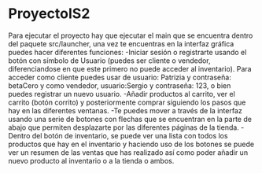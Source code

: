 # ProyectoIS2
Para ejecutar el proyecto hay que ejecutar el main que se encuentra dentro del paquete src/launcher, una vez te encuentras en la interfaz gráfica puedes hacer diferentes funciones:
-Iniciar sesión o registrarte usando el botón con símbolo de Usuario (puedes ser cliente o vendedor, diferenciandose en que este primero no puede acceder al inventario). Para acceder como cliente puedes usar de usuario: Patrizia y contraseña: betaCero y como vendedor, usuario:Sergio y contraseña: 123, o bien puedes registrar un nuevo usuario.
-Añadir productos al carrito, ver el carrito (botón corrito) y posteriormente comprar siguiendo los pasos que hay en las diferentes ventanas.
-Te puedes mover a través de la interfaz usando una serie de botones con flechas que se encuentran en la parte de abajo que permiten desplazarte por las diferentes páginas de la tienda.
-Dentro del botón de inventario, se puede ver una lista con todos los productos que hay en el inventario y haciendo uso de los botones se puede ver un resumen de las ventas que has realizado así como poder añadir un nuevo producto al inventario o a la tienda o ambos.
